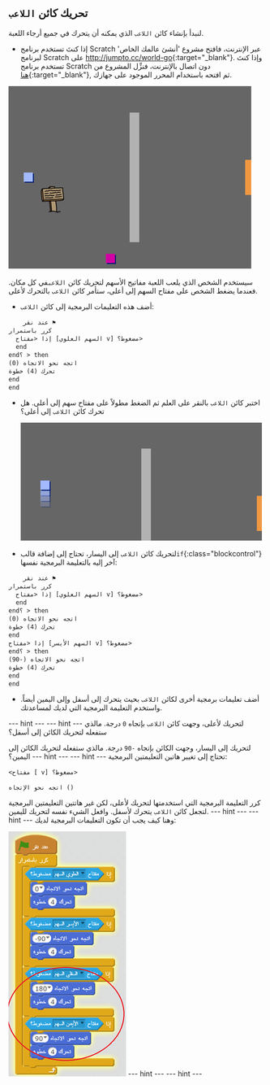 ## تحريك كائن `اللاعب`

لنبدأ بإنشاء كائن `اللاعب` الذي يمكنه أن يتحرك في جميع أرجاء اللعبة.

+ إذا كنتَ تستخدم برنامج Scratch عبر الإنترنت، فافتح مشروع 'أنشئ عالمك الخاص' لبرنامج Scratch على <http://jumpto.cc/world-go>{:target="_blank"}. وإذا كنتَ تستخدم برنامج Scratch دون اتصال بالإنترنت، فنزِّل المشروع من [هنا](http://jumpto.cc/world-get){:target="_blank"}, ثم افتحه باستخدام المحرر الموجود على جهازك. 

![لقطة الشاشة](images/world-starter.png)

سيستخدم الشخص الذي يلعب اللعبة مفاتيح الأسهم لتحريك كائن `اللاعب`في كل مكان. فعندما يضغط الشخص على مفتاح السهم إلى أعلى، ستأمر كائن `اللاعب` بالتحرك لأعلى.

+ أضف هذه التعليمات البرمجية إلى كائن `اللاعب`:

```blocks
    عند نقر ⚑
كرر باستمرار 
  إذا <مفتاح [السهم العلوي v] مضغوط؟>
  end
end؟ > then
اتجه نحو الاتجاه (0)
تحرك (4) خطوة
end
end
```

+ اختبر كائن `اللاعب` بالنقر على العلم ثم الضغط مطولاً على مفتاح سهم إلى أعلى. هل تحرك كائن `اللاعب` إلى أعلى؟
    
    ![لقطة الشاشة](images/world-up.png)

+ لتحريك كائن `اللاعب` إلى اليسار، تحتاج إلى إضافة قالب`if`{:class="blockcontrol"} آخر إليه بالتعليمة البرمجية نفسها:

```blocks
    عند نقر ⚑
كرر باستمرار 
  إذا <مفتاح [السهم العلوي v] مضغوط؟>
  end
end؟ > then
اتجه نحو الاتجاه (0)
تحرك (4) خطوة
end
إذا <مفتاح [السهم الأيسر v] مضغوط؟>
end؟ > then
اتجه نحو الاتجاه (-90)
تحرك (4) خطوة
end
end
```

+ أضف تعليمات برمجية أخرى لكائن `اللاعب` بحيث يتحرك إلى أسفل وإلى اليمين أيضاً. واستخدم التعليمة البرمجية التي لديك لمساعدتك.

\--- hint \--- \--- hint \--- لتحريك لأعلى، وجهت كائن `اللاعب` بإتجاه `0` درجة. مالذي ستفعله لتحريك الكائن إلى أسفل؟

لتحريك إلى اليسار، وجهت الكائن بإتجاه `-90` درجة. مالذي ستفعله لتحريك الكائن إلى اليمين؟ \--- hint \--- \--- hint \--- تحتاج إلى تغيير هاتين التعليمتين البرمجية:

```blocks
<مفتاح [ v] مضغوط؟>
```

```blocks
اتجه نحو الإتجاه ()
```

كرر التعليمة البرمجية التي استخدمتها لتحريك لأعلى، لكن غير هاتتين التعليمتين البرمجية لتجعل كائن `اللاعب` يتحرك لأسفل. وافعل الشيء نفسه لتحريك لليمين. \--- hint \--- \--- hint \--- وهنا كيف يجب أن تكون التعليمات البرمجية لديك:

![التحريك للأسفل واليمين](images/finished-move-down-right.png) \--- hint \--- \--- hint \---
